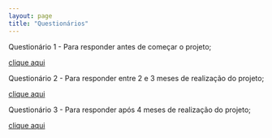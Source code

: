 ```yaml
---
layout: page
title: "Questionários"
---
```


Questionário 1 - Para responder antes de começar o projeto;

[clique aqui](https://docs.google.com/forms/d/e/1FAIpQLSeRE0ibOXx4SE93hK3r4AebA2rv8vx7cgvMhLpTuNf2bKt4Cw/viewform)

Questionário 2 - Para responder entre 2 e 3 meses de realização do
projeto;

[clique aqui](https://docs.google.com/forms/d/e/1FAIpQLSeRE0ibOXx4SE93hK3r4AebA2rv8vx7cgvMhLpTuNf2bKt4Cw/viewform)

Questionário 3 - Para responder após 4 meses de realização do projeto;

[clique aqui](https://docs.google.com/forms/d/e/1FAIpQLSeRE0ibOXx4SE93hK3r4AebA2rv8vx7cgvMhLpTuNf2bKt4Cw/viewform)
